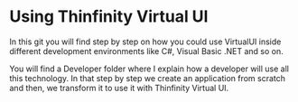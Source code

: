 # Using Thinfinity Virtual UI 

In this git you will find step by step on how you could use VirtualUI inside different development environments like C#, Visual Basic .NET and so on.

You will find a Developer folder where I explain how a developer will use all this technology. In that step by step we create an application from scratch and then, we transform it to use it with Thinfinity Virtual UI.
